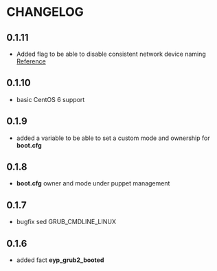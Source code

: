 # CHANGELOG

## 0.1.11

* Added flag to be able to disable consistent network device naming [Reference](https://access.redhat.com/discussions/916973)

## 0.1.10

* basic CentOS 6 support

## 0.1.9

* added a variable to be able to set a custom mode and ownership for **boot.cfg**

## 0.1.8

* **boot.cfg** owner and mode under puppet management

## 0.1.7

* bugfix sed GRUB_CMDLINE_LINUX

## 0.1.6

* added fact **eyp_grub2_booted**
